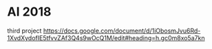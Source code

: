 # AI 2018
third project
https://docs.google.com/document/d/1iObosmJvu6Rd-1XvdXydofIE5tfvvZAf3Q4s9wOcQ1M/edit#heading=h.gc0m8xo5a7kn

